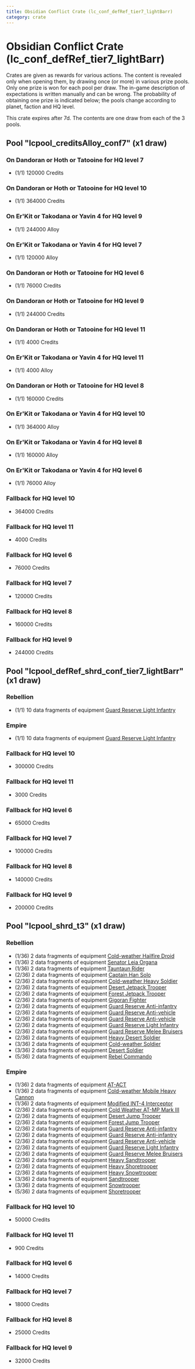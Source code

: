 ```yaml
---
title: Obsidian Conflict Crate (lc_conf_defRef_tier7_lightBarr)
category: crate
---
```


# Obsidian Conflict Crate (lc_conf_defRef_tier7_lightBarr)

Crates are given as rewards for various actions. The content is revealed only when opening them, by drawing once (or more) in various prize pools. Only one prize is won for each pool per draw. The in-game description of expectations is written manually and can be wrong. The probability of obtaining one prize is indicated below; the pools change according to planet, faction and HQ level.

This crate expires after 7d. The contents are one draw from each of the 3 pools.

## Pool "lcpool_creditsAlloy_conf7" (x1 draw)

### On Dandoran or Hoth or Tatooine for HQ level 7

  * (1/1) 120000 Credits

### On Dandoran or Hoth or Tatooine for HQ level 10

  * (1/1) 364000 Credits

### On Er'Kit or Takodana or Yavin 4 for HQ level 9

  * (1/1) 244000 Alloy

### On Er'Kit or Takodana or Yavin 4 for HQ level 7

  * (1/1) 120000 Alloy

### On Dandoran or Hoth or Tatooine for HQ level 6

  * (1/1) 76000 Credits

### On Dandoran or Hoth or Tatooine for HQ level 9

  * (1/1) 244000 Credits

### On Dandoran or Hoth or Tatooine for HQ level 11

  * (1/1) 4000 Credits

### On Er'Kit or Takodana or Yavin 4 for HQ level 11

  * (1/1) 4000 Alloy

### On Dandoran or Hoth or Tatooine for HQ level 8

  * (1/1) 160000 Credits

### On Er'Kit or Takodana or Yavin 4 for HQ level 10

  * (1/1) 364000 Alloy

### On Er'Kit or Takodana or Yavin 4 for HQ level 8

  * (1/1) 160000 Alloy

### On Er'Kit or Takodana or Yavin 4 for HQ level 6

  * (1/1) 76000 Alloy

### Fallback for HQ level 10

  * 364000 Credits

### Fallback for HQ level 11

  * 4000 Credits

### Fallback for HQ level 6

  * 76000 Credits

### Fallback for HQ level 7

  * 120000 Credits

### Fallback for HQ level 8

  * 160000 Credits

### Fallback for HQ level 9

  * 244000 Credits

## Pool "lcpool_defRef_shrd_conf_tier7_lightBarr" (x1 draw)

### Rebellion

  * (1/1) 10 data fragments of equipment [Guard Reserve Light Infantry](eqpRebelBarracksSummonLight)

### Empire

  * (1/1) 10 data fragments of equipment [Guard Reserve Light Infantry](eqpEmpireBarracksSummonLight)

### Fallback for HQ level 10

  * 300000 Credits

### Fallback for HQ level 11

  * 3000 Credits

### Fallback for HQ level 6

  * 65000 Credits

### Fallback for HQ level 7

  * 100000 Credits

### Fallback for HQ level 8

  * 140000 Credits

### Fallback for HQ level 9

  * 200000 Credits

## Pool "lcpool_shrd_t3" (x1 draw)

### Rebellion

  * (1/36) 2 data fragments of equipment [Cold-weather Hailfire Droid](eqpRebelArcticHailfire)
  * (1/36) 2 data fragments of equipment [Senator Leia Organa](eqpRebelDiplomat)
  * (1/36) 2 data fragments of equipment [Tauntaun Rider](eqpRebelTauntaun)
  * (2/36) 2 data fragments of equipment [Captain Han Solo](eqpRebelCaptainSolo)
  * (2/36) 2 data fragments of equipment [Cold-weather Heavy Soldier](eqpRebelEchoBaseHeavySoldier)
  * (2/36) 2 data fragments of equipment [Desert Jetpack Trooper](eqpRebelSandJetpackTrooper)
  * (2/36) 2 data fragments of equipment [Forest Jetpack Trooper](eqpRebelPentagonJetpackTrooper)
  * (2/36) 2 data fragments of equipment [Gigoran Fighter](eqpRebelShaggyAlien)
  * (2/36) 2 data fragments of equipment [Guard Reserve Anti-infantry](eqpRebelFactorySummonLight)
  * (2/36) 2 data fragments of equipment [Guard Reserve Anti-vehicle](eqpRebelBarracksSummonHeavy)
  * (2/36) 2 data fragments of equipment [Guard Reserve Anti-vehicle](eqpRebelFactorySummonHeavy)
  * (2/36) 2 data fragments of equipment [Guard Reserve Light Infantry](eqpRebelBarracksSummonLight)
  * (2/36) 2 data fragments of equipment [Guard Reserve Melee Bruisers](eqpRebelBarracksSummonMedium)
  * (2/36) 2 data fragments of equipment [Heavy Desert Soldier](eqpRebelHeavySandSoldier)
  * (3/36) 2 data fragments of equipment [Cold-weather Soldier](eqpRebelEchoBaseSoldier)
  * (3/36) 2 data fragments of equipment [Desert Soldier](eqpRebelSandSoldier)
  * (5/36) 2 data fragments of equipment [Rebel Commando](eqpRebelPentagonSoldier)

### Empire

  * (1/36) 2 data fragments of equipment [AT-ACT](eqpEmpireCargoGreatDane)
  * (1/36) 2 data fragments of equipment [Cold-weather Mobile Heavy Cannon](eqpEmpireArcticMHC)
  * (1/36) 2 data fragments of equipment [Modified INT-4 Interceptor](eqpEmpireArcticINT4)
  * (2/36) 2 data fragments of equipment [Cold Weather AT-MP Mark III](eqpEmpireArcticATMP)
  * (2/36) 2 data fragments of equipment [Desert Jump Trooper](eqpEmpireSandJumpTrooper)
  * (2/36) 2 data fragments of equipment [Forest Jump Trooper](eqpEmpirePentagonJumpTrooper)
  * (2/36) 2 data fragments of equipment [Guard Reserve Anti-infantry](eqpEmpireBarracksSummonHeavy)
  * (2/36) 2 data fragments of equipment [Guard Reserve Anti-infantry](eqpEmpireFactorySummonLight)
  * (2/36) 2 data fragments of equipment [Guard Reserve Anti-vehicle](eqpEmpireFactorySummonHeavy)
  * (2/36) 2 data fragments of equipment [Guard Reserve Light Infantry](eqpEmpireBarracksSummonLight)
  * (2/36) 2 data fragments of equipment [Guard Reserve Melee Bruisers](eqpEmpireBarracksSummonMedium)
  * (2/36) 2 data fragments of equipment [Heavy Sandtrooper](eqpEmpireHeavySandtrooper)
  * (2/36) 2 data fragments of equipment [Heavy Shoretrooper](eqpEmpirePentagonHeavyTrooper)
  * (2/36) 2 data fragments of equipment [Heavy Snowtrooper](eqpEmpireHeavySnowtrooper)
  * (3/36) 2 data fragments of equipment [Sandtrooper](eqpEmpireSandtrooper)
  * (3/36) 2 data fragments of equipment [Snowtrooper](eqpEmpireSnowtrooper)
  * (5/36) 2 data fragments of equipment [Shoretrooper](eqpEmpirePentagonTrooper)

### Fallback for HQ level 10

  * 50000 Credits

### Fallback for HQ level 11

  * 900 Credits

### Fallback for HQ level 6

  * 14000 Credits

### Fallback for HQ level 7

  * 18000 Credits

### Fallback for HQ level 8

  * 25000 Credits

### Fallback for HQ level 9

  * 32000 Credits